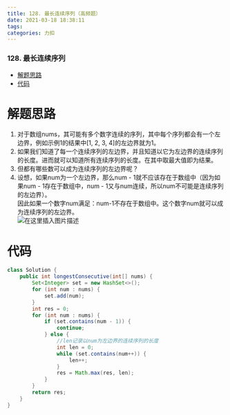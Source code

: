 ```yaml
---
title: 128. 最长连续序列（高频题）
date: 2021-03-18 18:38:11
tags: 
categories: 力扣
---
```


<!--more-->

### 128\. 最长连续序列

- [解题思路](#_2)
- [代码](#_10)

# 解题思路

1.  对于数组nums，其可能有多个数字连续的序列，其中每个序列都会有一个左边界，例如示例1的结果中\[1, 2, 3, 4\]的左边界就为1。
2.  如果我们知道了每一个连续序列的左边界，并且知道以它为左边界的连续序列的长度。进而就可以知道所有连续序列的长度。在其中取最大值即为结果。
3.  但都有哪些数可以成为连续序列的左边界呢？
4.  设想，如果num为一个左边界，那么num - 1就不应该存在于数组中（因为如果num - 1存在于数组中，num - 1又与num连续，所以num不可能是连续序列的左边界）。  
    因此如果一个数字num满足：num-1不存在于数组中。这个数字num就可以成为连续序列的左边界。  
    ![在这里插入图片描述](https://img-blog.csdnimg.cn/20210318183745287.png?x-oss-process=image/watermark,type_ZmFuZ3poZW5naGVpdGk,shadow_10,text_aHR0cHM6Ly9ibG9nLmNzZG4ubmV0L3FxXzIxMDQwNTU5,size_16,color_FFFFFF,t_70)

# 代码

```java
class Solution {
    public int longestConsecutive(int[] nums) {
        Set<Integer> set = new HashSet<>();
        for (int num : nums) {
            set.add(num);
        }
        int res = 0;
        for (int num : nums) {
            if (set.contains(num - 1)) {
                continue;
            } else {
                //len记录以num为左边界的连续序列的长度
                int len = 0;
                while (set.contains(num++)) {
                    len++;
                }
                res = Math.max(res, len);
            }
        }
        return res;
    }
}
```